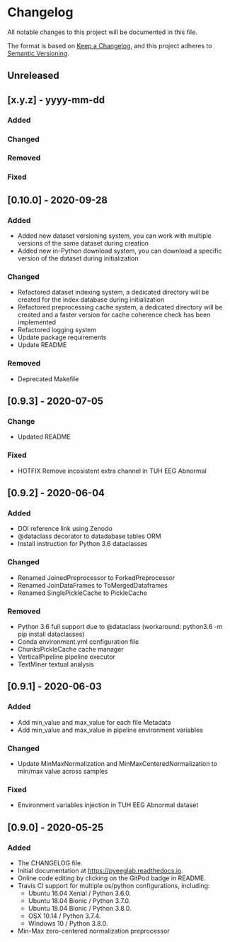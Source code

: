 # Changelog
All notable changes to this project will be documented in this file.

The format is based on [Keep a Changelog](https://keepachangelog.com/en/1.0.0/),
and this project adheres to [Semantic Versioning](https://semver.org/spec/v2.0.0.html).

## Unreleased

## [x.y.z] - yyyy-mm-dd
### Added
### Changed
### Removed
### Fixed


## [0.10.0] - 2020-09-28
### Added
* Added new dataset versioning system,
  you can work with multiple versions
  of the same dataset during creation
* Added new in-Python download system,
  you can download a specific version
  of the dataset during initialization

### Changed
* Refactored dataset indexing system, 
  a dedicated directory will be created
  for the index database during initialization
* Refactored preprocessing cache system,
  a dedicated directory will be created
  and a faster version for cache coherence
  check has been implemented
* Refactored logging system
* Update package requirements
* Update README

### Removed
* Deprecated Makefile


## [0.9.3] - 2020-07-05

### Change
* Updated README

### Fixed
* HOTFIX Remove incosistent extra channel in TUH EEG Abnormal


## [0.9.2] - 2020-06-04
### Added
* DOI reference link using Zenodo
* @dataclass decorator to datadabase tables ORM
* Install instruction for Python 3.6 dataclasses

### Changed
* Renamed JoinedPreprocessor to ForkedPreprocessor
* Renamed JoinDataFrames to ToMergedDataframes
* Renamed SinglePickleCache to PickleCache

### Removed
* Python 3.6 full support due to @dataclass
    (workaround: python3.6 -m pip install dataclasses)
* Conda environment.yml configuration file
* ChunksPickleCache cache manager
* VerticalPipeline pipeline executor
* TextMiner textual analysis


## [0.9.1] - 2020-06-03
### Added
* Add min_value and max_value for each file Metadata
* Add min_value and max_value in pipeline environment variables

### Changed
* Update MinMaxNormalization and MinMaxCenteredNormalization to min/max value across samples

### Fixed
* Environment variables injection in TUH EEG Abnormal dataset


## [0.9.0] - 2020-05-25
### Added
* The CHANGELOG file.
* Initial documentation at https://pyeeglab.readthedocs.io.
* Online code editing by clicking on the GitPod badge in README.
* Travis CI support for multiple os/python configurations, including:
    * Ubuntu 16.04 Xenial / Python 3.6.0.
    * Ubuntu 18.04 Bionic / Python 3.7.0.
    * Ubuntu 18.04 Bionic / Python 3.8.0.
    * OSX 10.14 / Python 3.7.4.
    * Windows 10 / Python 3.8.0.
* Min-Max zero-centered normalization preprocessor
